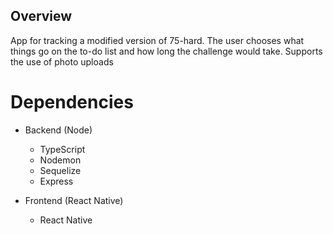 ## Overview

App for tracking a modified version of 75-hard. The user chooses what things go on
the to-do list and how long the challenge would take. Supports the use of photo uploads

# Dependencies

- Backend (Node)
  - TypeScript
  - Nodemon
  - Sequelize
  - Express

- Frontend (React Native)
  - React Native
